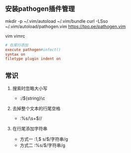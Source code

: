 ## 安装pathogen插件管理
mkdir -p ~/.vim/autoload ~/.vim/bundle
curl -LSso ~/.vim/autoload/pathogen.vim https://tpo.pe/pathogen.vim

vim vimrc
```conf
# 在尾行添加
execute pathogen#infect()
syntax on
filetype plugin indent on
```

## 常识
1. 搜索时忽略大小写
    - :/${string}\c

2. 去掉整个文本的行尾空格
    - :%s/\s\+$//
3. 在行尾添加字符串
    - 方式一 :1,$ s/$/字符串/g  
    - 方式二 :%s/$/字符串/g